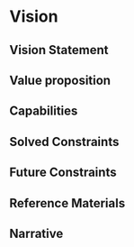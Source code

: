 # Vision

## Vision Statement

## Value proposition

## Capabilities

## Solved Constraints

## Future Constraints

## Reference Materials

## Narrative
